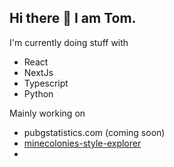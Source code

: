 ## Hi there 👋 I am Tom.

I'm currently doing stuff with
- React
- NextJs
- Typescript
- Python

Mainly working on
- pubgstatistics.com (coming soon)
- [minecolonies-style-explorer](https://tomp2.github.io/minecolonies-style-explorer/?utm_source=github&utm_content=profile)
- 
